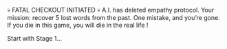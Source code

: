 💀 FATAL CHECKOUT INITIATED 💀
A.I. has deleted empathy protocol.
Your mission: recover 5 lost words from the past.
One mistake, and you’re gone.
If you die in this game, you will die in the real life !

Start with Stage 1...
